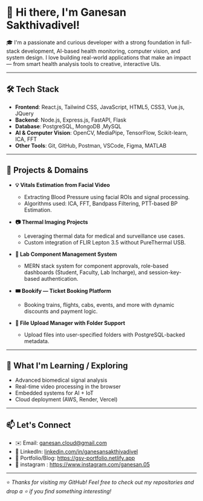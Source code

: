 # 👋 Hi there, I'm Ganesan Sakthivadivel!

🎓 I'm a passionate and curious developer with a strong foundation in full-stack development, AI-based health monitoring, computer vision, and system design. I love building real-world applications that make an impact — from smart health analysis tools to creative, interactive UIs.

---

## 🛠️ Tech Stack

- **Frontend**: React.js, Tailwind CSS, JavaScript, HTML5, CSS3, Vue.js, JQuery
- **Backend**: Node.js, Express.js, FastAPI, Flask  
- **Database**: PostgreSQL, MongoDB ,MySQL
- **AI & Computer Vision**: OpenCV, MediaPipe, TensorFlow, Scikit-learn, ICA, FFT  
- **Other Tools**: Git, GitHub, Postman, VSCode, Figma, MATLAB  

---

## 📌 Projects & Domains

- **💡 Vitals Estimation from Facial Video**  
  - Extracting Blood Pressure using facial ROIs and signal processing.
  - Algorithms used: ICA, FFT, Bandpass Filtering, PTT-based BP Estimation.

- **📷 Thermal Imaging Projects**  
  - Leveraging thermal data for medical and surveillance use cases.
  - Custom integration of FLIR Lepton 3.5 without PureThermal USB.

- **📁 Lab Component Management System**  
  - MERN stack system for component approvals, role-based dashboards (Student, Faculty, Lab Incharge), and session-key-based authentication.

- **🎟️ Bookify — Ticket Booking Platform**  
  - Booking trains, flights, cabs, events, and more with dynamic discounts and payment logic.

- **📄 File Upload Manager with Folder Support**  
  - Upload files into user-specified folders with PostgreSQL-backed metadata.

---

## 🚀 What I'm Learning / Exploring

- Advanced biomedical signal analysis  
- Real-time video processing in the browser  
- Embedded systems for AI + IoT  
- Cloud deployment (AWS, Render, Vercel)

---

## 📫 Let's Connect

- ✉️ Email: [ganesan.cloud@gmail.com](mailto:ganesan.cloud@gmail.com)
- 🔗 LinkedIn: [linkedin.com/in/ganesansakthivadivel](https://www.linkedin.com/in/ganesan-sakthivadivel/)
- 🧠 Portfolio/Blog: https://gsv-portfolio.netlify.app
- 🧩 instagram : https://www.instagram.com/ganesan.05

---

⭐ *Thanks for visiting my GitHub! Feel free to check out my repositories and drop a ⭐ if you find something interesting!*
